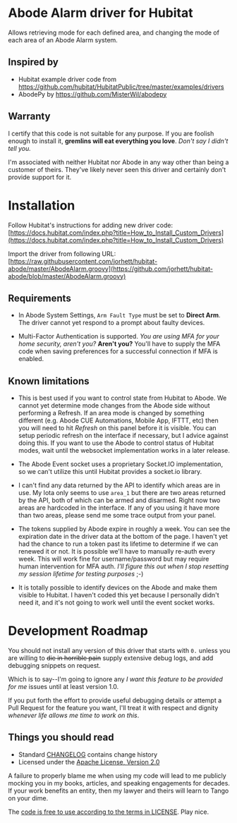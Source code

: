 # Abode Alarm driver for Hubitat

Allows retrieving mode for each defined area, and changing the mode of each area of an Abode Alarm system.

## Inspired by

* Hubitat example driver code from https://github.com/hubitat/HubitatPublic/tree/master/examples/drivers
* AbodePy by https://github.com/MisterWil/abodepy

## Warranty

I certify that this code is not suitable for any purpose.
If you are foolish enough to install it, **gremlins will eat everything you love**.
*Don't say I didn't tell you.*

I'm associated with neither Hubitat nor Abode in any way other than being a customer of theirs.
They've likely never seen this driver and certainly don't provide support for it.

# Installation

Follow Hubitat's instructions for adding new driver code:
  [https://docs.hubitat.com/index.php?title=How_to_Install_Custom_Drivers](https://docs.hubitat.com/index.php?title=How_to_Install_Custom_Drivers)

Import the driver from following URL:
  [https://raw.githubusercontent.com/jorhett/hubitat-abode/master/AbodeAlarm.groovy](https://github.com/jorhett/hubitat-abode/blob/master/AbodeAlarm.groovy)

## Requirements

* In Abode System Settings, `Arm Fault Type` must be set to **Direct Arm**. The driver cannot yet respond to a prompt about faulty devices.

* Multi-Factor Authentication is supported. *You are using MFA for your home security, aren't you?* **Aren't you?**
  You'll have to supply the MFA code when saving preferences for a successful connection if MFA is enabled.

## Known limitations

* This is best used if you want to control state from Hubitat to Abode. We cannot yet determine mode changes from the Abode side without performing a Refresh. If an area mode is changed by something different (e.g. Abode CUE Automations, Mobile App, IFTTT, etc) then you will need to hit *Refresh* on this panel before it is visible. You can setup periodic refresh on the interface if necessary, but I advice against doing this. If you want to use the Abode to control status of Hubitat modes, wait until the websocket implementation works in a later release.

* The Abode Event socket uses a proprietary Socket.IO implementation, so we can't utilize this until Hubitat provides a socket.io library.

* I can't find any data returned by the API to identify which areas are in use. My Iota only seems to use `area_1` but there are two areas returned by the API, both of which can be armed and disarmed. Right now two areas are hardcoded in the interface. If any of you using it have more than two areas, please send me some trace output from your panel.

* The tokens supplied by Abode expire in roughly a week. You can see the expiration date in the driver data at the bottom of the page. I haven't yet had the chance to run a token past its lifetime to determine if we can renewed it or not. It is possible we'll have to manually re-auth every week. This will work fine for username/password but may require human intervention for MFA auth. *I'll figure this out when I stop resetting my session lifetime for testing purposes* ;-)

* It is totally possible to identify devices on the Abode and make them visible to Hubitat. I haven't coded this yet because I personally didn't need it, and it's not going to work well until the event socket works.

# Development Roadmap

You should not install any version of this driver that starts with `0.` unless you are willing to
~~die in horrible pain~~ supply extensive debug logs, and add debugging snippets on request.

Which is to say--I'm going to ignore any *I want this feature to be provided for me* issues until at least version 1.0.

If you put forth the effort to provide useful debugging details or attempt a Pull Request for the feature you want,
I'll treat it with respect and dignity *whenever life allows me time to work on this*.

## Things you should read

* Standard [CHANGELOG](CHANGELOG.md) contains change history
* Licensed under the [Apache License, Version 2.0](LICENSE)

A failure to properly blame me when using my code will lead to me publicly mocking you in my books,
articles, and speaking engagements for decades. If your work benefits an entity, then my lawyer and theirs
will learn to Tango on your dime.

The [code is free to use according to the terms in LICENSE](LICENSE). Play nice.
